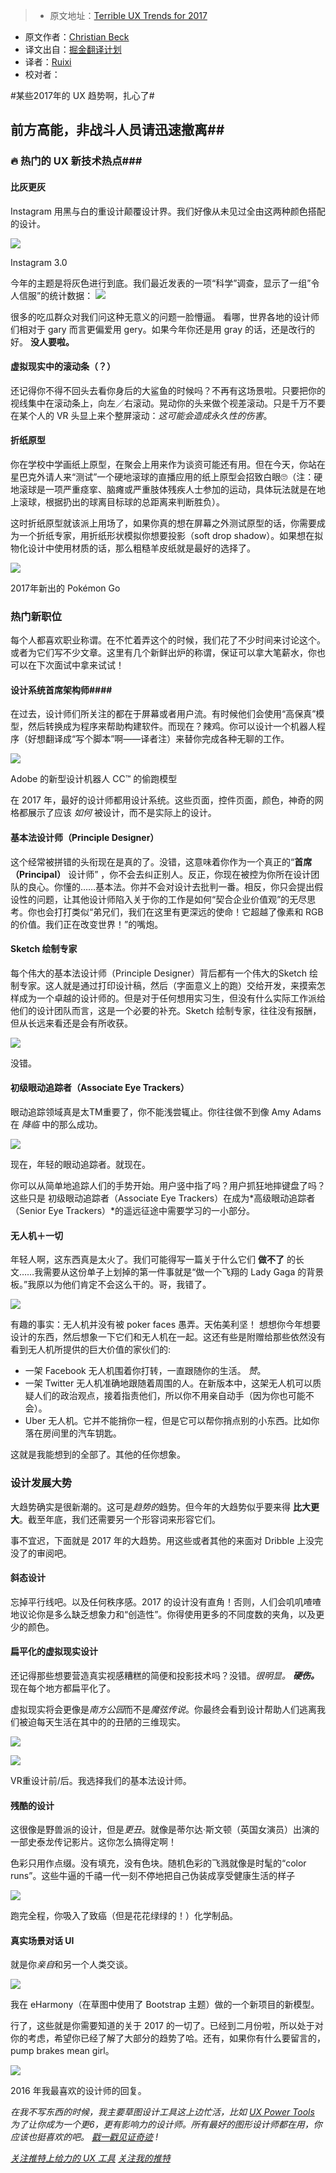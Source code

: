 > * 原文地址：[Terrible UX Trends for 2017](https://medium.com/ux-power-tools/terrible-ux-trends-for-2017-de6faebf099e#.reygjk2nv)
* 原文作者：[Christian Beck](https://medium.com/@cmbeck_?source=post_header_lockup)
* 译文出自：[掘金翻译计划](https://github.com/xitu/gold-miner)
* 译者：[Ruixi](https://github.com/Ruixi)
* 校对者：

#某些2017年的 UX 趋势啊，扎心了#

## 前方高能，非战斗人员请迅速撤离##

### 🔥 热门的 UX 新技术热点###

#### 比灰更灰 ####

Instagram 用黑与白的重设计颠覆设计界。我们好像从未见过全由这两种颜色搭配的设计。 

![](https://cdn-images-1.medium.com/max/800/1*XARSm9e47wY9X0X48p4U1A.png)

Instagram 3.0

今年的主题是将灰色进行到底。我们最近发表的一项“科学”调查，显示了一组”令人信服”的统计数据：
[![](https://cdn-images-1.medium.com/max/800/1*EVKyoiQvtl34AiQb2OImvA.png)](https://twitter.com/uxpowertools/status/829012492114391040)

很多的吃瓜群众对我们问这种无意义的问题一脸懵逼。
看哪，世界各地的设计师们相对于 gary 而言更偏爱用 gery。如果今年你还是用 gray 的话，还是改行的好。 **没人要啦。**

#### 虚拟现实中的滚动条（？） ####

还记得你不得不回头去看你身后的大鲨鱼的时候吗？不再有这场景啦。只要把你的视线集中在滚动条上，向左／右滚动。晃动你的头来做个视差滚动。只是千万不要在某个人的 VR 头显上来个整屏滚动：*这可能会造成永久性的伤害*。

#### 折纸原型 ####

你在学校中学画纸上原型，在聚会上用来作为谈资可能还有用。但在今天，你站在星巴克外请人来“测试”一个硬地滚球的直播应用的纸上原型会招致白眼🙄（注：硬地滚球是一项严重痉挛、脑瘫或严重肢体残疾人士参加的运动，具体玩法就是在地上滚球，根据扔出的球离目标球的总距离来判断胜负）。

这时折纸原型就该派上用场了，如果你真的想在屏幕之外测试原型的话，你需要成为一个折纸专家，用折纸形状模拟你想要投影（soft drop shadow）。如果想在拟物化设计中使用材质的话，那么粗糙羊皮纸就是最好的选择了。

![](https://cdn-images-1.medium.com/max/800/1*nMRhrf72fkJvvoeEVLidow.png)

2017年新出的 Pokémon Go

### 热门新职位 ###

每个人都喜欢职业称谓。在不忙着弄这个的时候，我们花了不少时间来讨论这个。或者为它们写不少文章。这里有几个新鲜出炉的称谓，保证可以拿大笔薪水，你也可以在下次面试中拿来试试！

#### 设计系统首席架构师####

在过去，设计师们所关注的都在于屏幕或者用户流。有时候他们会使用“高保真”模型，然后转换成为程序来帮助构建软件。而现在？辣鸡。你可以设计一个机器人程序（好想翻译成“写个脚本”啊——译者注）来替你完成各种无聊的工作。

![](https://cdn-images-1.medium.com/max/1600/1*GH02-QpJ7lYeSpaJAsm5pQ.gif)

Adobe 的新型设计机器人 CC™ 的偷跑模型

在 2017 年，最好的设计师都用设计系统。这些页面，控件页面，颜色，神奇的网格都展示了应该 *如何* 被设计，而不是实际上的设计。

#### 基本法设计师（Principle Designer） ####

这个经常被拼错的头衔现在是真的了。没错，这意味着你作为一个真正的“**首席（Principal）** 设计师” ，你不会去纠正别人。反正，你现在被控为你所在设计团队的良心。你懂的……基本法。你并不会对设计去批判一番。相反，你只会提出假设性的问题，让其他设计师陷入关于你的工作是如何“契合企业价值观”的无尽思考。你也会打打类似“弟兄们，我们在这里有更深远的使命！它超越了像素和 RGB 的价值。我们正在改变世界！”的嘴炮。 

#### Sketch 绘制专家 ####

每个伟大的基本法设计师（Principle Designer）背后都有一个伟大的Sketch 绘制专家。这人就是通过打印设计稿，然后（字面意义上的跑）交给开发，来摸索怎样成为一个卓越的设计师的。但是对于任何想用实习生，但没有什么实际工作派给他们的设计团队而言，这是一个必要的补充。Sketch 绘制专家，往往没有报酬，但从长远来看还是会有所收获。

![](https://cdn-images-1.medium.com/max/800/1*RVyq0FfNzeeQMjILSqi-FA.png)

没错。

#### **初级眼动追踪者（Associate Eye Trackers）** ####

眼动追踪领域真是太TM重要了，你不能浅尝辄止。你往往做不到像 Amy Adams 在 *降临* 中的那么成功。

![](ttps://cdn-images-1.medium.com/max/800/1*nx8Mw2r_g2bMCx9VLUgVeQ.png)

现在，年轻的眼动追踪者。就现在。

你可以从简单地追踪人们的手势开始。用户竖中指了吗？用户抓狂地摔键盘了吗？这些只是 初级眼动追踪者（Associate Eye Trackers）在成为*高级眼动追踪者（Senior Eye Trackers）*的遥远征途中需要学习的一小部分。

#### 无人机＋一切 ####

年轻人啊，这东西真是太火了。我们可能得写一篇关于什么它们 **做不了** 的长文……我需要从这份单子上划掉的第一件事就是“做一个飞翔的 Lady Gaga 的背景板。”我原以为他们肯定不会这么干的。哥，我错了。

![](https://cdn-images-1.medium.com/max/800/1*AyBckEAyQwuxjfWUEZAu6g.gif)

有趣的事实：无人机并没有被 poker faces 愚弄。天佑美利坚！
想想你今年想要设计的东西，然后想象一下它们和无人机在一起。这还有些是附赠给那些依然没有看到无人机所提供的巨大价值的家伙们的:

- 一架 Facebook 无人机围着你打转，一直跟随你的生活。 *赞*。
- 一架 Twitter 无人机准确地跟随着周围的人。在新版本中，这架无人机可以质疑人们的政治观点，接着指责他们，所以你不用亲自动手（因为你也可能不会）。
- Uber 无人机。它并不能捎你一程，但是它可以帮你捎点别的小东西。比如你落在房间里的汽车钥匙。

这就是我能想到的全部了。其他的任你想象。


### 设计发展大势 ###

大趋势确实是很新潮的。这可是*趋势的*趋势。但今年的大趋势似乎要来得 **比大更大**。截至年底，我们还需要另一个形容词来形容它们。

事不宜迟，下面就是 2017 年的大趋势。用这些或者其他的来面对 Dribble 上没完没了的审阅吧。

#### 斜态设计 ####

忘掉平行线吧。以及任何秩序感。2017 的设计没有直角！否则，人们会叽叽喳喳地议论你是多么缺乏想象力和“创造性”。你得使用更多的不同度数的夹角，以及更少的颜色。

#### **扁平化的虚拟现实设计** ####

还记得那些想要营造真实视感糟糕的简便和投影技术吗？没错。*很明显。* ***硬伤。*** 现在每个地方都扁平化了。

虚拟现实将会更像是*南方公园*而不是*魔弦传说*。你最终会看到设计帮助人们逃离我们被迫每天生活在其中的的丑陋的三维现实。

![](https://cdn-images-1.medium.com/max/600/1*UhzZz8T6hqp_WFyxo_Pj3A.png)

![](https://cdn-images-1.medium.com/max/600/1*_lw8ajalS14yXARJFuKXbw.png)

VR重设计前/后。我选择我们的基本法设计师。

#### 残酷的设计 ####

这很像是野兽派的设计，但是*更丑*。就像是蒂尔达·斯文顿（英国女演员）出演的一部史泰龙传记影片。这你怎么搞得定啊！

色彩只用作点缀。没有填充，没有色块。随机色彩的飞溅就像是时髦的“color runs”。这些牛逼的千禧一代一刻不停地把自己伪装成享受健康生活的样子

![](https://cdn-images-1.medium.com/max/800/1*tlMwMwlttTZqgtC2Bqck_g.png)

跑完全程，你吸入了致癌（但是花花绿绿的！）化学制品。

#### 真实场景对话 UI ####

就是你*亲自*和另一个人类交谈。

![](https://cdn-images-1.medium.com/max/800/1*eWI_7PuR0YPQ8EBRdLjX6g.png)

我在 eHarmony（在草图中使用了 Bootstrap 主题）做的一个新项目的新模型。

行了，这些就是你需要知道的关于 2017 的一切了。已经到二月份啦，所以处于对你的考虑，希望你已经了解了大部分的趋势了哈。还有，如果你有什么要留言的，pump brakes mean girl。

[![](https://cdn-images-1.medium.com/max/800/1*ZGoV9E37LM6evlsn79D0oA.png)](https://www.designernews.co/comments/242989)

2016 年我最喜欢的设计师的回复。


*在我不写东西的时候，我主要草图设计工具这上边忙活，比如* [*UX Power Tools*](https://www.uxpower.tools)
*为了让你成为一个更6，更有影响力的设计师。所有最好的图形设计师都在用，你应该也挺喜欢的吧。* [*戳一戳见证奇迹*](https://marvelapp.com/explore/1672412/ux-power-tools-style-guide) *!*

[*关注推特上给力的 UX 工具*](https://www.twitter.com/uxpowertools)
[*关注我的推特*](https://twitter.com/cmbeck_)
